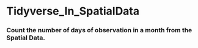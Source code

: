 # Tidyverse_In_SpatialData
### Count the number of days of observation in a month from the Spatial Data. 
